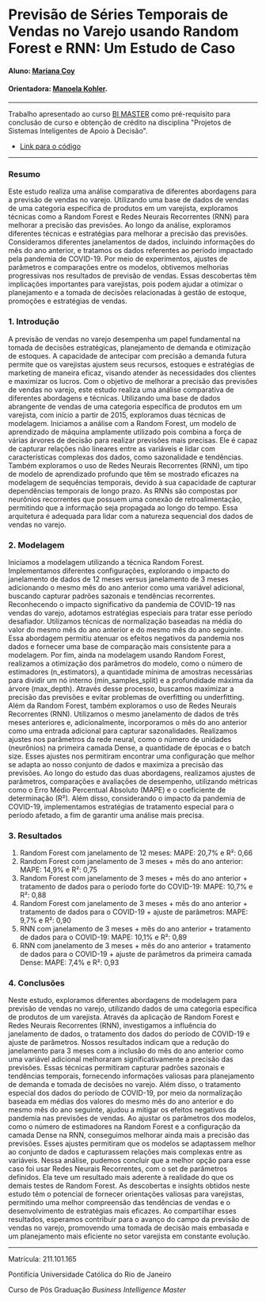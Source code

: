<!-- antes de enviar a versão final, solicitamos que todos os comentários, colocados para orientação ao aluno, sejam removidos do arquivo -->
# Previsão de Séries Temporais de Vendas no Varejo usando Random Forest e RNN: Um Estudo de Caso

#### Aluno: [Mariana Coy](https://github.com/marianacoy)
#### Orientadora: [Manoela Kohler](https://github.com/manoelakohler).

---

Trabalho apresentado ao curso [BI MASTER](https://ica.puc-rio.ai/bi-master) como pré-requisito para conclusão de curso e obtenção de crédito na disciplina "Projetos de Sistemas Inteligentes de Apoio à Decisão".

<!-- para os links a seguir, caso os arquivos estejam no mesmo repositório que este README, não há necessidade de incluir o link completo: basta incluir o nome do arquivo, com extensão, que o GitHub completa o link corretamente -->
- [Link para o código](https://github.com/marianacoy/Previsao-de-Series-Temporais.git)

---

### Resumo

Este estudo realiza uma análise comparativa de diferentes abordagens para a previsão de vendas no varejo. Utilizando uma base de dados de vendas de uma categoria específica de produtos em um varejista, exploramos técnicas como a Random Forest e Redes Neurais Recorrentes (RNN) para melhorar a precisão das previsões.
Ao longo da análise, exploramos diferentes técnicas e estratégias para melhorar a precisão das previsões. Consideramos diferentes janelamentos de dados, incluindo informações do mês do ano anterior, e tratamos os dados referentes ao período impactado pela pandemia de COVID-19.
Por meio de experimentos, ajustes de parâmetros e comparações entre os modelos, obtivemos melhorias progressivas nos resultados de previsão de vendas. Essas descobertas têm implicações importantes para varejistas, pois podem ajudar a otimizar o planejamento e a tomada de decisões relacionadas à gestão de estoque, promoções e estratégias de vendas.


### 1. Introdução

A previsão de vendas no varejo desempenha um papel fundamental na tomada de decisões estratégicas, planejamento de demanda e otimização de estoques. A capacidade de antecipar com precisão a demanda futura permite que os varejistas ajustem seus recursos, estoques e estratégias de marketing de maneira eficaz, visando atender às necessidades dos clientes e maximizar os lucros. Com o objetivo de melhorar a precisão das previsões de vendas no varejo, este estudo realiza uma análise comparativa de diferentes abordagens e técnicas.
Utilizando uma base de dados abrangente de vendas de uma categoria específica de produtos em um varejista, com início a partir de 2015, exploramos duas técnicas de modelagem. 
Iniciamos a análise com a Random Forest, um modelo de aprendizado de máquina amplamente utilizado pois combina a força de várias árvores de decisão para realizar previsões mais precisas. Ele é capaz de capturar relações não lineares entre as variáveis e lidar com características complexas dos dados, como sazonalidade e tendências.
Também exploramos o uso de Redes Neurais Recorrentes (RNN), um tipo de modelo de aprendizado profundo que têm se mostrado eficazes na modelagem de sequências temporais, devido à sua capacidade de capturar dependências temporais de longo prazo. As RNNs são compostas por neurônios recorrentes que possuem uma conexão de retroalimentação, permitindo que a informação seja propagada ao longo do tempo. Essa arquitetura é adequada para lidar com a natureza sequencial dos dados de vendas no varejo.


### 2. Modelagem

Iniciamos a modelagem utilizando a técnica Random Forest. Implementamos diferentes configurações, explorando o impacto do janelamento de dados de 12 meses versus janelamento de 3 meses adicionando o mesmo mês do ano anterior como uma variável adicional, buscando capturar padrões sazonais e tendências recorrentes.
Reconhecendo o impacto significativo da pandemia de COVID-19 nas vendas do varejo, adotamos estratégias especiais para tratar esse período desafiador. Utilizamos técnicas de normalização baseadas na média do valor do mesmo mês do ano anterior e do mesmo mês do ano seguinte. Essa abordagem permitiu atenuar os efeitos negativos da pandemia nos dados e fornecer uma base de comparação mais consistente para a modelagem.
Por fim, ainda na modelagem usando Random Forest, realizamos a otimização dos parâmetros do modelo, como o número de estimadores (n_estimators), a quantidade mínima de amostras necessárias para dividir um nó interno (min_samples_split) e a profundidade máxima da árvore (max_depth). Através desse processo, buscamos maximizar a precisão das previsões e evitar problemas de overfitting ou underfitting.
Além da Random Forest, também exploramos o uso de Redes Neurais Recorrentes (RNN). Utilizamos o mesmo janelamento de dados de três meses anteriores e, adicionalmente, incorporamos o mês do ano anterior como uma entrada adicional para capturar sazonalidades.
Realizamos ajustes nos parâmetros da rede neural, como o número de unidades (neurônios) na primeira camada Dense, a quantidade de épocas e o batch size. Esses ajustes nos permitiram encontrar uma configuração que melhor se adapta ao nosso conjunto de dados e maximiza a precisão das previsões.
Ao longo do estudo das duas abordagens, realizamos ajustes de parâmetros, comparações e avaliações de desempenho, utilizando métricas como o Erro Médio Percentual Absoluto (MAPE) e o coeficiente de determinação (R²). Além disso, considerando o impacto da pandemia de COVID-19, implementamos estratégias de tratamento especial para o período afetado, a fim de garantir uma análise mais precisa.

### 3. Resultados

1) Random Forest com janelamento de 12 meses: MAPE: 20,7% e R²: 0,66
2) Random Forest com janelamento de 3 meses + mês do ano anterior: MAPE: 14,9% e R²: 0,75
3) Random Forest com janelamento de 3 meses + mês do ano anterior + tratamento de dados para o período forte do COVID-19: MAPE: 10,7% e R²: 0,88
4) Random Forest com janelamento de 3 meses + mês do ano anterior + tratamento de dados para o COVID-19 + ajuste de parâmetros: MAPE: 9,7% e R²: 0,90
5) RNN com janelamento de 3 meses + mês do ano anterior + tratamento de dados para o COVID-19: MAPE: 10,1% e R²: 0,89
6) RNN com janelamento de 3 meses + mês do ano anterior + tratamento de dados para o COVID-19 + ajuste de parâmetros da primeira camada Dense: MAPE: 7,4% e R²: 0,93

### 4. Conclusões

Neste estudo, exploramos diferentes abordagens de modelagem para previsão de vendas no varejo, utilizando dados de uma categoria específica de produtos de um varejista. Através da aplicação de Random Forest e Redes Neurais Recorrentes (RNN), investigamos a influência do janelamento de dados, o tratamento dos dados do período de COVID-19 e ajuste de parâmetros.
Nossos resultados indicam que a redução do janelamento para 3 meses com a  inclusão do mês do ano anterior como uma variável adicional melhoraram significativamente a precisão das previsões. Essas técnicas permitiram capturar padrões sazonais e tendências temporais, fornecendo informações valiosas para planejamento de demanda e tomada de decisões no varejo.
Além disso, o tratamento especial dos dados do período de COVID-19, por meio da normalização baseada em médias dos valores do mesmo mês do ano anterior e do mesmo mês do ano seguinte, ajudou a mitigar os efeitos negativos da pandemia nas previsões de vendas.
Ao ajustar os parâmetros dos modelos, como o número de estimadores na Random Forest e a configuração da camada Dense na RNN, conseguimos melhorar ainda mais a precisão das previsões. Esses ajustes permitiram que os modelos se adaptassem melhor ao conjunto de dados e capturassem relações mais complexas entre as variáveis.
Nessa análise, pudemos concluir que a melhor opção para esse caso foi usar Redes Neurais Recorrentes, com o set de parâmetros definidos. Ela teve um resultado mais aderente à realidade do que os demais testes de Random Forest.
As descobertas e insights obtidos neste estudo têm o potencial de fornecer orientações valiosas para varejistas, permitindo uma melhor compreensão das tendências de vendas e o desenvolvimento de estratégias mais eficazes. Ao compartilhar esses resultados, esperamos contribuir para o avanço do campo da previsão de vendas no varejo, promovendo uma tomada de decisão mais embasada e um planejamento mais eficiente no setor varejista em constante evolução.

---

Matrícula: 211.101.165

Pontifícia Universidade Católica do Rio de Janeiro

Curso de Pós Graduação *Business Intelligence Master*
